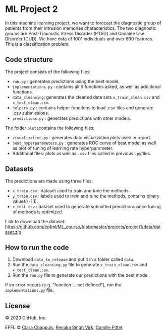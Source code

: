 # ML Project 2
In this machine learning project, we want to forecast the diagnostic group of patients from their intrusion memories characteristics. The two diagnostic groups are Post-Traumatic Stress Disorder (PTSD) and Cocaine Use Disorder (CUD). We have data of 1001 individuals and over 600 features. This is a classification problem. 


## Code structure
The project consists of the following files:
- `run.py` : generates predictions using the best model.
- `implementations.py` : contains all 6 functions asked, as well as additional functions.
- `data_cleansing`: generates the cleaned data sets `x_train_clean.csv` and `x_test_clean.csv`.
- `helpers.py` : contains helper functions to load .csv files and generate .csv submissions.
- `predictions.py` : generates predictions with other models.

  
The folder `plots`contains the following files:
- `visualization.py` : generates data visualization plots used in report.
- `best_hyperparameters.py` : generates ROC curve of best model as well as plot of tuning of learning rate hyperparameter.
- Additional files: plots as well as `.csv` files called in previous `.py`files.
## Datasets
The predictions are made using three files:
- `x_train.csv` : dataset used to train and tune the methods.
- `y_train.csv` : labels used to train and tune the methods, contains binary values (-1,1).
- `x_test.csv` : dataset used to generate submitted predictions once tuning of methods is optimized.

Link to download the dataset: https://github.com/epfml/ML_course/blob/master/projects/project1/data/dataset.zip

## How to run the code
1. Download `data_to_release` and put it in a folder called `data`.
2. Run the `data_cleansing.py` file to generate `x_train_clean.csv` and `x_test_clean.csv`.   
3. Run the `run.py` file to generate our predictions with the best model.  

If an error occurs (e.g. "function ... not defined"), run the `implementations.py` file.

## License
© 2023 GitHub, Inc.


EPFL © [Clara Chappuis](https://github.com/clarachappuis), [Renuka Singh Virk](https://github.com/renukasinghvirk), [Camille Pittet](https://github.com/camicc)

